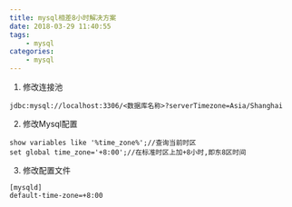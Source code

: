 ```yaml
---
title: mysql相差8小时解决方案
date: 2018-03-29 11:40:55
tags: 
    - mysql
categories:
    - mysql
---
```


1. 修改连接池
```
jdbc:mysql://localhost:3306/<数据库名称>?serverTimezone=Asia/Shanghai
```

2. 修改Mysql配置
```
show variables like '%time_zone%';//查询当前时区
set global time_zone='+8:00';//在标准时区上加+8小时,即东8区时间
```

3. 修改配置文件
```
[mysqld]   
default-time-zone=+8:00
```